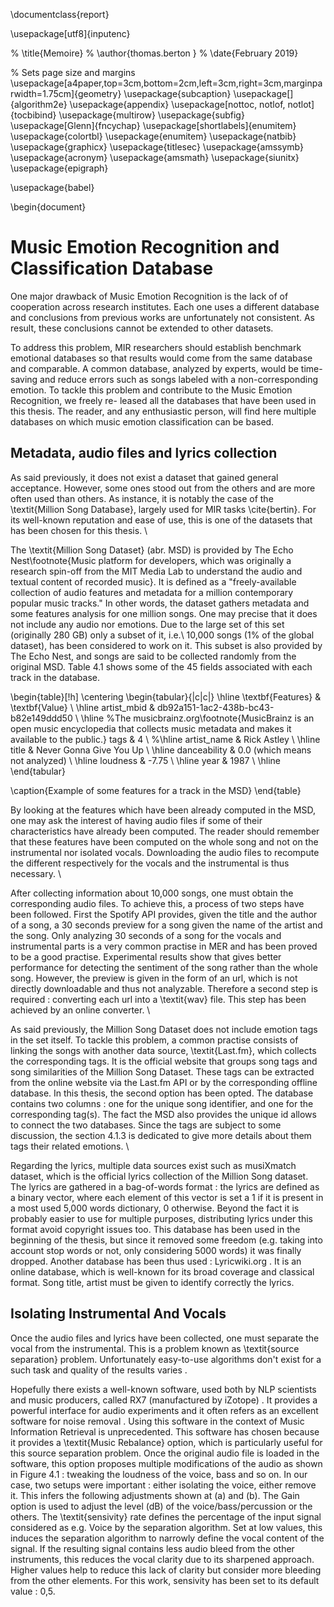 \documentclass{report}

\usepackage[utf8]{inputenc}


% \title{Memoire}
% \author{thomas.berton }
% \date{February 2019}

% Sets page size and margins
\usepackage[a4paper,top=3cm,bottom=2cm,left=3cm,right=3cm,marginparwidth=1.75cm]{geometry}
\usepackage{subcaption}
\usepackage[]{algorithm2e}
\usepackage{appendix}
\usepackage[nottoc, notlof, notlot]{tocbibind}
\usepackage{multirow}
\usepackage{subfig}
\usepackage[Glenn]{fncychap}
\usepackage[shortlabels]{enumitem}
\usepackage{colortbl}
\usepackage{enumitem}
\usepackage{natbib}
\usepackage{graphicx}
\usepackage{titlesec}
\usepackage{amssymb}
\usepackage{acronym}
\usepackage{amsmath}
\usepackage{siunitx}
\usepackage{epigraph}

\usepackage{babel}

\begin{document}

# Music Emotion Recognition and Classification Database

 One major drawback of Music Emotion Recognition is the lack of of cooperation across research institutes.  Each one uses a different database and conclusions from previous works are unfortunately not consistent. As result, these conclusions cannot be extended to other datasets. 

To address this problem, MIR researchers should establish benchmark emotional databases so that results would come from the same database and comparable.  A common database, analyzed by experts, would be time-saving and reduce errors such as songs labeled with a non-corresponding emotion.  To tackle this problem and contribute to the Music Emotion Recognition, we freely re- leased all the databases that have been used in this thesis.  The reader, and any enthusiastic person, will find here multiple databases on which music emotion classification can be based.


 ## Metadata, audio files and lyrics collection

As said previously, it does not exist a dataset that gained general acceptance. However, some ones stood out from the others and are more often used than others. As instance, it is notably the case of the \textit{Million Song Database}, largely used for MIR tasks \cite{bertin}. For its well-known reputation and ease of use, this is one of the datasets that has been chosen for this thesis. 
\\

The \textit{Million Song Dataset} (abr. MSD) is provided by The Echo Nest\footnote{Music platform for developers, which was originally a research spin-off from the MIT Media Lab to understand the audio and textual content of recorded music}. It is defined as a "freely-available collection of audio features and metadata for a million contemporary popular music tracks." In other words, the dataset gathers metadata and some features analysis for one million songs. One may precise that it does not include any audio nor emotions. Due to the large set of this set (originally 280 GB) only a subset of it, i.e.\ 10,000 songs (1$\%$ of the global dataset), has been considered to work on it. This subset is also provided by The Echo Nest, and songs are said to be collected randomly from the original MSD. Table 4.1 shows some of the 45 fields associated with each track in the database.


\begin{table}[!h]
\centering
\begin{tabular}{|c|c|}
  \hline
  \textbf{Features} & \textbf{Value} \\
  \hline
  artist\_mbid &  db92a151-1ac2-438b-bc43-b82e149ddd50  \\
  \hline
  %The musicbrainz.org\footnote{MusicBrainz is an open music encyclopedia that collects music metadata and makes it available to the public.} tags &  4  \\
  %\hline
  artist$\_$name &  Rick Astley \\
  \hline
   title & Never Gonna Give You Up \\
  \hline
   danceability & 0.0 (which means not analyzed) \\
  \hline 
   loudness &  -7.75 \\
  \hline
  year & 1987 \\
  \hline
\end{tabular}

\caption{Example of some features for a track in the MSD}
\end{table}

By looking at the features which have been already computed in the MSD, one may ask the interest of having audio files if some of their characteristics have already been computed. The reader should remember that these features have been computed on the whole song and not on the instrumental nor isolated vocals. Downloading the audio files to recompute the different respectively for the vocals and the instrumental is thus necessary.
\\

After collecting information about 10,000 songs, one must obtain the corresponding audio files. To achieve this, a process of two steps have been followed. First the Spotify API provides, given the title and the author of a song, a 30 seconds preview for a song given the name of the artist and the song. Only analyzing 30 seconds of a song for the vocals and instrumental parts is a very common practise in MER and has been proved to be a good practise. Experimental results show that gives better performance for detecting the sentiment of the song rather than the whole song. However, the preview is given in the form of an url, which is not directly downloadable and thus not analyzable. Therefore a second step is required : converting each url into a \textit{wav} file. This step has been achieved by an online converter.
\\ 
 
As said previously, the Million Song Dataset does not include emotion tags in the set itself. To tackle this problem, a common practise consists of linking the songs with another data source, \textit{Last.fm}, which collects the corresponding tags. It is the official website that groups song tags and song similarities of the Million Song Dataset. These tags can be extracted from the online website via the Last.fm API or by the corresponding offline database. In this thesis, the second option has been opted. The database contains two columns : one for the unique song identifier, and one for the corresponding tag(s). The fact the MSD also provides the unique id allows to connect the two databases. Since the tags are subject to some discussion, the section 4.1.3 is dedicated to give more details about them tags their related emotions.
\\

Regarding the lyrics, multiple data sources exist such as musiXmatch dataset, which is the official lyrics collection of the Million Song dataset. The lyrics are gathered in a bag-of-words format : the lyrics are defined as a binary vector, where each element of this vector is set a 1 if it is present in a most used 5,000 words dictionary, 0 otherwise. Beyond the fact it is probably easier to use for multiple purposes, distributing lyrics under this format avoid copyright issues too. This database has been used in the beginning of the thesis, but since it removed some freedom (e.g. taking into account stop words or not, only considering 5000 words)
it was finally dropped. Another database has been thus used : Lyricwiki.org . It is an online database, which is well-known for its broad coverage and classical format. Song title, artist must be given to identify correctly the lyrics. 

## Isolating Instrumental And Vocals
Once the audio files and lyrics have been collected, one must separate the vocal from the instrumental. This is a problem known as \textit{source separation} problem. Unfortunately easy-to-use algorithms don't exist for a such task and quality of the results varies .


Hopefully there exists a well-known software, used both by NLP scientists and music producers, called RX7 (manufactured by iZotope) . It provides a powerful interface for audio experiments and it often refers as an excellent software for noise removal . Using this software in the context of Music Information Retrieval is unprecedented. This software has chosen because it provides a \textit{Music Rebalance} option, which is particularly useful for this source separation problem. Once the original audio file is loaded in the software, this option proposes multiple modifications of the audio as shown in Figure 4.1 : tweaking the loudness of the voice, bass and so on. In our case, two setups were important : either isolating the voice, either remove it. This infers the following adjustments shown at (a) and (b). The Gain option is used to adjust the level (dB) of the voice/bass/percussion or the others. The \textit{sensivity} rate defines the percentage of the input signal considered as e.g. Voice by the separation algorithm. Set at low values, this induces the separation algorithm to narrowly define the vocal content of the signal. If the resulting signal contains less audio bleed from the other instruments, this reduces the vocal clarity due to its sharpened approach. Higher values help to reduce this lack of clarity but consider more bleeding from the other elements. For this work, sensivity has been set to its default value : 0,5.


<!--
% [Part about the algorithm behind. Need more info because nothing is available on the internet, probably for copyright secret. Work in progress]

<!--\begin{figure}[!h]
 <!--    \centering
<!--     \subfloat[][Parameters to isolate the acapella]
<!--     {\includegraphics[scale=0.5]{iso_voice.JPG}\label{<figure1>}}
<!-- /     \hspace{1 cm} -->
<!--      \subfloat[][Parameters to remove the vocals] -->
<!--      {\includegraphics[scale=0.5]{iso_instru.JPG}\label{<figure2>}} -->
<!--      \label{steady_state} -->
<!--      \caption{The two different operations during the source separation process} -->
<!-- \end{figure} -->

<!-- % The process of isolating vocalss
<!--% Regarding the previous works on this topic, most of them focused on isolating vocals from a stereo recording, where the position of the vocals  is useful for separation. However,


## Identifying Mood Categories
As said previously, the perception of emotion is subjective. This means one song may be considered as calm for a person, while another person would judge this song as happy. This, once again, proves the challenging difficulties MIR must deal with. This arises the question of “how to correctly label a song ?". This is only more complicated by the fact that perceived emotions is influenced by the mood of the listener and the place he listens to the music \cite{huron}. For this reason, platforms such as All Music Guide have invested a lot of time, money and human resources to annotate their music databases with high-quality emotions tags. For this reason they are unfortunately unlikely to share their data with the MIR research community. 
\\

Hopefully, there exists fast and free approaches to collect emotion annotations from human listeners. One may cite Last.fm, which has already been mentioned above. This website allows users to associate social tags to songs through their audio player interface. In 2007, no more than different 960,000 tags were identified and used for annotate songs. This is this dataset that has been used to determine the emotion of the songs in the database.
\\

Still, as the reader can expect, this dataset of tags is not deprived from weaknesses. As instance, it does not always include direct useful or desired emotion-related tags, such as \textit{sadness} or \textit{happiness}. It provides a range of different tags, which may be not relevant in this context of sentiment classification. Examples of irrelevant tags were related to a non-affective aspect ("beat", "trance") or were matter of personal taste (e.g.\ "bad", "good"). Others tags may relate the style of the songs or the period of release (e.g.\ "80s"), which are not useful in this context neither. Besides the fact that social tags contain irrelevant information, there exist ambiguous tags that can cause confusion. This is notably the case of the "love" tag. Does it mean the song is about love or did the annotator mean he loved the song ? 
\\

Table 4.2 shows the most 10 frequent tags that can be found in the dataset. It confirms the idea that social tags can be noisy and not directly emotion-related. The fact the "love" term is ranked 5th in the top 10 most frequent tags can give some clues about its ambiguous meaning too. 
\\

This shows the need of some cleanup. For this reason junk tags and tags with little or no affective meanings have been filtered out. A linguistic resource, \textit{WordNet-Affect}, has been particularly helpful for this task. It is an extension of WordNet defined as "a large lexical database of English nouns, verbs, adjectives and adverbs grouped into sets of synonyms i.e. synsets" . Each synset represent a distinct concept". WordNet-Affect, its extension, provides a powerful support by linking each non-noun or noun tag to the emotion synset it refer. It helped to filter tags which bear an emotional meaning from the non-interesting tags. For instance \textit{WordNet-Affect} would output, given the tag "sadly", the synset "sad", whereas it would output nothing for a "80s" tag.

%% Il faut clarifier les chiffres : combien de tags avec last fm et combien de mots uniques avec wordnet-affect. COmbien matchent ? 
<!--
\begin{table}[!h]
\centering
\begin{tabular}{|c|c|}
    \hline
    \textbf{Tag} & \textbf{Total count} \\
    \hline
    rock & 101,071 \\
    \hline
    pop & 69,159 \\
    \hline
    alternative & 55,777 \\
    \hline
    indie & 48;175 \\
    \hline
    electronic & 48,175 \\
    \hline
    female vocalist & 42,565 \\
    \hline
    favorites & 39,921 \\
    \hline
    Love & 34,901 \\
    \hline
    dance & 33,618 \\
    \hline
    00s & 31,432 \\
    \hline
\end{tabular}
\caption{Top 10 most frequent tags in the \textit{Last.fm} dataset}
\end{table}


The junk tags being filtered out, the useful tags had been  converted into emotional tags. However, by looking closer at some of them, it existed some emotional tags that didn't represent distinguishable meanings. In fact, many of them were synonyms and needed to be grouped together. Hence the 150 remaining emotional tags belonging to and being derived from the same synset in WordNet-Affect were grouped together. Due to its tree-based structure, Wordnet-Affect can easily find the "upper" emotional concept of an emotion. The reader can find an illustration of this tree in annex, at Figure A.3. As result the tags were merged into 19 groups, as shown in Table 4.3.
\\

For the classification experiments, each category should have enough samples to build reliable model. This is why categories with fewer than 20 songs were dropped, resulting in a database labeled with 15 emotional tags categories. The categories have been dropped are highlighted in blue in the Table 4.3.





% \section{Selecting the Songs}

% In a binary classification, each category needs negative samples as well. To create our negative sample set for a given category, an approach consist of chosing songs that are tagged with any of the terms found withing that category but heavily tagged with many other terms. Since a lot of negative samples could fit for each category, songs tagged with at least 15 others terms including mood terms in other categories were selected. 
 
% total = 2276


\begin{table}[!h]
\centering
\begin{tabular}{|c|c|}%c|}
    \hline
    \textbf{n$^{\circ}$} & \textbf{Categories} \\  %\textbf{\# of songs} \\
    \hline
    1 & calm, comfort, quiet, serene, mellow, chill out, chill \\ % & 170 \\
    \hline
    2 & sad, sadness, unhappy, melancholic, melancholy, misery,... \\ % & 187 \\
    \hline
    3 & happy, happiness, happy songs, happy music,... \\ % & 118  \\
    \hline
    4 & romantic, romantic music, affection, tender, love,...\\ %  & 788 \\
    \hline
    5 & upbeat, gleeful, high spirits, zest, enthusiastic,...\\ %  & 220 \\
    \hline
    6 & depressed, blue,dark, depressive, dreary,...\\ %  & 50 \\
    \hline
    7 & anger, angry, choleric, fury, outraged, rage, hostility, jealousy,..\\ %  & 49 \\
    \hline
    8 & grief, heartbreak, mournful, sorrow, sorry,... \\ % & 63 \\
    \hline
    9 & dreamy, captivation, admiration, awe, worship,... \\ % & 40 \\
    \hline
    10 & cheerful, cheer up, festive, jolly, jovial, merry,...\\ %  & 45 \\
    \hline
     \cellcolor{blue!25} 11 & \cellcolor{blue!25} brooding, contemplative, meditative,... \\ % & 22 \\
    \hline
    12 & aggression, aggressive, belligerence, bang,...\\ %  & 35 \\
    \hline
    13 & confident, encouraging, encouragement, optimism, confidence,... \\ % & 26 \\
    \hline
    14 & angst, anxiety, anxious, jumpy, nervous,...\\ %  & 202 \\
    \hline
    \cellcolor{blue!25} 15 &  \cellcolor{blue!25} earnest, heartfelt, earnestness,...\\ %  & 2 \\
    \hline 
     \cellcolor{blue!25}16 &  \cellcolor{blue!25}desire, hope, hopeful \\ % & 0 \\
    \hline
     \cellcolor{blue!25}17 &  \cellcolor{blue!25} pessimism, cynical, pessimistic, weltschmerz,... \\ % & 0 \\
    \hline
    18 & excitement, exciting, exhilarating, thrill, ardor,... \\ % & 137 \\
    \hline
    19 & shamefacedness, confusion, shame,...\\ %  & 122 \\
 
    \hline
\end{tabular}
\caption{The 19 emotional categories resulting from the Last.fm analysis}
\end{table}

\clearpage

\end{document}
